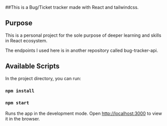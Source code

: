 ##This is a Bug/Ticket tracker made with React and tailwindcss. 

## Purpose
This is a personal project for the sole purpose of deeper learning and skills in React ecosystem.

The endpoints I used here is in another repository called bug-tracker-api.

## Available Scripts

In the project directory, you can run:

### `npm install`
### `npm start`

Runs the app in the development mode.
Open [http://localhost:3000](http://localhost:3000) to view it in the browser.

